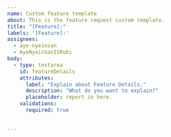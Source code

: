 ```yaml
---
name: Custom feature template
about: This is the feature request custom template. 
title: "[Feature]:"
labels: '[Feature]:'
assignees: 
  - aye-nyeinsan
  - AyeNyeinSanISRubi
body:
  - type: textarea
    id: featureDetails
    attributes:
      label: "Explain about Feature Details."
      description: "What do you want to explain?"
      placeholder: report in here.
    validations:
      required: true
     

---
```



